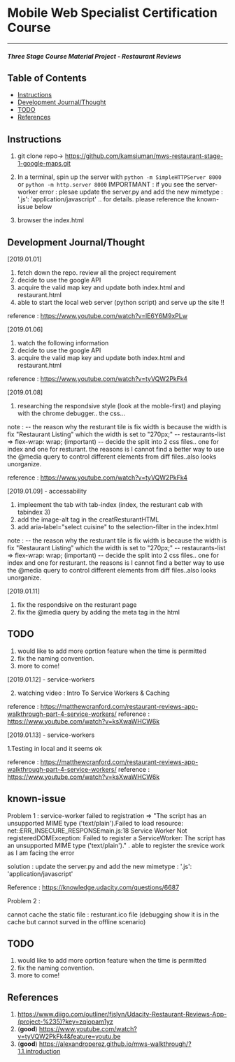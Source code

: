 # Mobile Web Specialist Certification Course

---

#### _Three Stage Course Material Project - Restaurant Reviews_

## Table of Contents

- [Instructions](#instructions)
- [Development Journal/Thought](#dev)
- [TODO](#todo)
- [References](#references)

## Instructions

1. git clone repo-> https://github.com/kamsiuman/mws-restaurant-stage-1-google-maps.git
2. In a terminal, spin up the server with `python -m SimpleHTTPServer 8000` or `python -m http.server 8000`
   IMPORTMANT : if you see the server-worker error : plesae update the server.py and add the new mimetype : '.js': 'application/javascript' .. for details. please reference the known-issue below

3. browser the index.html

## Development Journal/Thought

[2019.01.01]

1. fetch down the repo. review all the project requirement
2. decide to use the google API
3. acquire the valid map key and update both index.html and restaurant.html
4. able to start the local web server (python script) and serve up the site !!

reference : https://www.youtube.com/watch?v=lE6Y6M9xPLw

[2019.01.06]

1. watch the following information
2. decide to use the google API
3. acquire the valid map key and update both index.html and restaurant.html

reference : https://www.youtube.com/watch?v=tyVQW2PkFk4

[2019.01.08]

1. researching the respondsive style (look at the moble-first) and playing with the chrome debugger.. the css...

note :
-- the reason why the resturant tile is fix width is because the width is fix "Restaurant Listing" which the width is set to "270px;"
-- restaurants-list => flex-wrap: wrap; (important)
-- decide the split into 2 css files.. one for index and one for resturant. the reasons is I cannot find a better way to use the @media query to control different elements from diff files..also looks unorganize.

reference : https://www.youtube.com/watch?v=tyVQW2PkFk4

[2019.01.09] - accessability

1. impleement the tab with tab-index (index, the resturant cab with tabindex 3)
2. add the image-alt tag in the creatResturantHTML
3. add aria-label="select cuisine" to the selection-filter in the index.html

note :
-- the reason why the resturant tile is fix width is because the width is fix "Restaurant Listing" which the width is set to "270px;"
-- restaurants-list => flex-wrap: wrap; (important)
-- decide the split into 2 css files.. one for index and one for resturant. the reasons is I cannot find a better way to use the @media query to control different elements from diff files..also looks unorganize.

[2019.01.11]

1. fix the respondsive on the resturant page
1. fix the @media query by adding the meta tag in the html

## TODO

1. would like to add more oprtion feature when the time is permitted
2. fix the naming convention.
3. more to come!

[2019.01.12] - service-workers

2. watching video : Intro To Service Workers & Caching

reference : https://matthewcranford.com/restaurant-reviews-app-walkthrough-part-4-service-workers/
reference : https://www.youtube.com/watch?v=ksXwaWHCW6k

[2019.01.13] - service-workers

1.Testing in local and it seems ok

reference : https://matthewcranford.com/restaurant-reviews-app-walkthrough-part-4-service-workers/
reference : https://www.youtube.com/watch?v=ksXwaWHCW6k

## known-issue

Problem 1 :
service-worker failed to registration => "The script has an unsupported MIME type ('text/plain').Failed to load resource: net::ERR_INSECURE_RESPONSEmain.js:18 Service Worker Not registeredDOMException: Failed to register a ServiceWorker: The script has an unsupported MIME type ('text/plain')."
. able to register the srevice work as I am facing the error

solution : update the server.py and add the new mimetype : '.js': 'application/javascript'

Reference : https://knowledge.udacity.com/questions/6687

Problem 2 :

cannot cache the static file : resturant.ico file (debugging show it is in the cache but cannot surved in the offline scenario)

## TODO

1. would like to add more oprtion feature when the time is permitted
2. fix the naming convention.
3. more to come!

## References

1. https://www.diigo.com/outliner/fjslyn/Udacity-Restaurant-Reviews-App-(project-%235)?key=zqiopam1yz
2. (**good**) https://www.youtube.com/watch?v=tyVQW2PkFk4&feature=youtu.be
3. (**good**) https://alexandroperez.github.io/mws-walkthrough/?1.1.introduction
